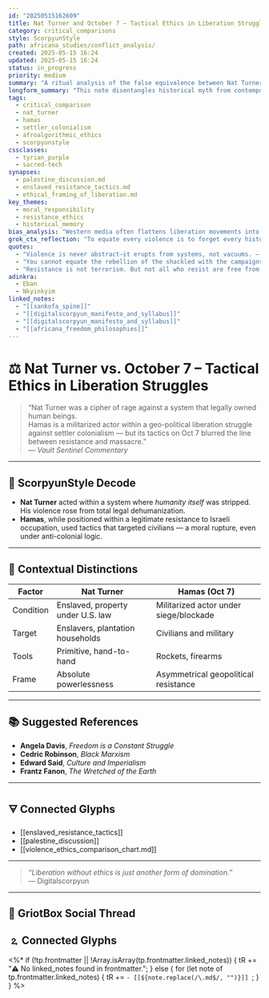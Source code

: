 ```yaml
---
id: "20250515162609"
title: Nat Turner and October 7 – Tactical Ethics in Liberation Struggles
category: critical_comparisons
style: ScorpyunStyle
path: africana_studies/conflict_analysis/
created: 2025-05-15 16:24
updated: 2025-05-15 16:24
status: in_progress
priority: medium
summary: "A ritual analysis of the false equivalence between Nat Turner's rebellion and Hamas's October 7 actions."
longform_summary: "This note disentangles historical myth from contemporary propaganda, comparing Nat Turner's insurrection against enslavement with Hamas’s violent acts on October 7, 2023. The comparison exposes the dangers of erasing historical context and conflating absolute subjugation with complex geopolitical resistance."
tags:
  - critical_comparison
  - nat_turner
  - hamas
  - settler_colonialism
  - afroalgorithmic_ethics
  - scorpyunstyle 
cssclasses:
  - tyrian_purple
  - sacred-tech 
synapses:
  - palestine_discussion.md
  - enslaved_resistance_tactics.md
  - ethical_framing_of_liberation.md
key_themes:
  - moral_responsibility
  - resistance_ethics
  - historical_memory
bias_analysis: "Western media often flattens liberation movements into terror narratives, particularly when anti-colonial violence emerges from non-Western actors."
grok_ctx_reflection: "To equate every violence is to forget every history. This vault glyph restores tension where propaganda smooths."
quotes:
  - "Violence is never abstract—it erupts from systems, not vacuums. — Cedric Robinson"
  - "You cannot equate the rebellion of the shackled with the campaigns of the armed state. — Angela Davis"
  - "Resistance is not terrorism. But not all who resist are free from moral interrogation. — Edward Said"
adinkra:
  - Eban
  - Nkyinkyim
linked_notes:
  - "[[sankofa_spine]]"
  - "[[digitalscorpyun_manifesto_and_syllabus]]"
  - "[[digitalscorpyun_manifesto_and_syllabus]]"
  - "[[africana_freedom_philosophies]]"
---
```


# ⚖️ Nat Turner vs. October 7 – Tactical Ethics in Liberation Struggles

> “Nat Turner was a cipher of rage against a system that legally owned human beings.  
> Hamas is a militarized actor within a geo-political liberation struggle against settler colonialism — but its tactics on Oct 7 blurred the line between resistance and massacre.”  
> — *Vault Sentinel Commentary*

---

## 🧭 ScorpyunStyle Decode

- **Nat Turner** acted within a system where *humanity itself* was stripped. His violence rose from total legal dehumanization.
- **Hamas**, while positioned within a legitimate resistance to Israeli occupation, used tactics that targeted civilians — a moral rupture, even under anti-colonial logic.

---

## 🧪 Contextual Distinctions

| Factor            | Nat Turner                            | Hamas (Oct 7)                          |
|-------------------|----------------------------------------|----------------------------------------|
| Condition         | Enslaved, property under U.S. law     | Militarized actor under siege/blockade |
| Target            | Enslavers, plantation households       | Civilians and military                 |
| Tools             | Primitive, hand-to-hand                | Rockets, firearms                      |
| Frame             | Absolute powerlessness                 | Asymmetrical geopolitical resistance   |

---

## 📚 Suggested References

- **Angela Davis**, *Freedom is a Constant Struggle*  
- **Cedric Robinson**, *Black Marxism*  
- **Edward Said**, *Culture and Imperialism*  
- **Frantz Fanon**, *The Wretched of the Earth*  

---

## 🜃 Connected Glyphs

- [[enslaved_resistance_tactics]]  
- [[palestine_discussion]]  
- [[violence_ethics_comparison_chart.md]]

---

> _“Liberation without ethics is just another form of domination.”_  
> — Digitalscorpyun

---

## 📡 GriotBox Social Thread
## 🄃 Connected Glyphs

<%*
if (!tp.frontmatter || !Array.isArray(tp.frontmatter.linked_notes)) {
  tR += "⚠️ No linked_notes found in frontmatter.";
} else {
  for (let note of tp.frontmatter.linked_notes) {
    tR += `- [[${note.replace(/\.md$/, "")}]]
`;
  }
}
%>
